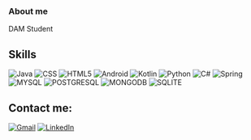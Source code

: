 ### About me

DAM Student

## Skills

![Java](https://img.shields.io/badge/Java-ED8B00?style=for-the-badge&logo=java&logoColor=white)
![CSS](https://img.shields.io/badge/CSS3-1572B6?style=for-the-badge&logo=css3&logoColor=white)
![HTML5](https://img.shields.io/badge/HTML5-E34F26?style=for-the-badge&logo=html5&logoColor=white)
![Android](https://img.shields.io/badge/ANDROID-4023ff?style=for-the-badge&logo=Android&logoColor=white)
![Kotlin](https://img.shields.io/badge/KOTLIN-4023ff?style=for-the-badge&logo=Kotlin&logoColor=white)
![Python](https://img.shields.io/badge/Python-3776AB?style=for-the-badge&logo=python&logoColor=white)
![C#](https://img.shields.io/badge/C%23-239120?style=for-the-badge&logo=c-sharp&logoColor=white)
![Spring](https://img.shields.io/badge/Spring-6DB33F?style=for-the-badge&logo=spring&logoColor=white
)
![MYSQL](https://img.shields.io/badge/MySQL-00000F?style=for-the-badge&logo=mysql&logoColor=white
)
![POSTGRESQL](https://img.shields.io/badge/PostgreSQL-316192?style=for-the-badge&logo=postgresql&logoColor=white
)
![MONGODB](https://img.shields.io/badge/MongoDB-4EA94B?style=for-the-badge&logo=mongodb&logoColor=white
)
![SQLITE](https://img.shields.io/badge/SQLite-07405E?style=for-the-badge&logo=sqlite&logoColor=white
)



## Contact me:
[![Gmail](https://img.shields.io/badge/Gmail-D14836?style=for-the-badge&logo=gmail&logoColor=white)](mailto:aluest1386@ieselcaminas.org)
[![LinkedIn](https://img.shields.io/badge/LinkedIn-0077B5?style=for-the-badge&logo=linkedin&logoColor=white)](www.linkedin.com/in/pedro-estor-fernández-1aa254269)

